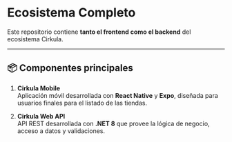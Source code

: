 # Ecosistema Completo

Este repositorio contiene **tanto el frontend como el backend** del ecosistema Cirkula.

---

## 📦 Componentes principales

1. **Cirkula Mobile**  
   Aplicación móvil desarrollada con **React Native** y **Expo**, diseñada para usuarios finales para el listado de las tiendas.

2. **Cirkula Web API**  
   API REST desarrollada con **.NET 8** que provee la lógica de negocio, acceso a datos y validaciones.




